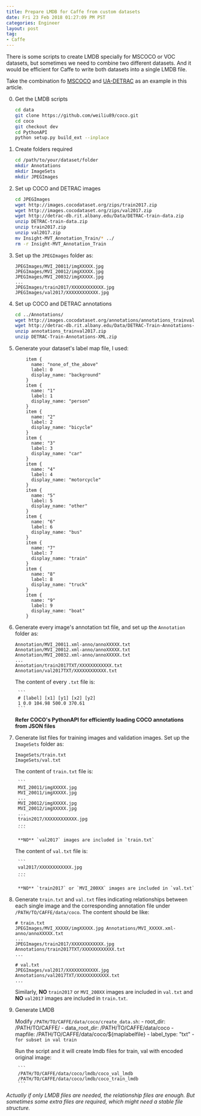 ```yaml
---
title: Prepare LMDB for Caffe from custom datasets
date: Fri 23 Feb 2018 01:27:09 PM PST
categories: Engineer
layout: post
tag:
- Caffe
---
```


There is some scripts to create LMDB specially for MSCOCO or VOC datasets, but sometimes we need to combine two different datasets. And it would be efficient for Caffe to write both datasets into a single LMDB file.

Take the combination fo [MSCOCO][1] and [UA-DETRAC][2] as an example in this article.

0. Get the LMDB scripts

    ```sh
    cd data
    git clone https://github.com/weiliu89/coco.git
    cd coco
    git checkout dev
    cd PythonAPI
    python setup.py build_ext --inplace
    ```

1. Create folders required

    ```sh
    cd /path/to/your/dataset/folder
    mkdir Annotations
    mkdir ImageSets
    mkdir JPEGImages
    ```

2. Set up COCO and DETRAC images

    ```sh
    cd JPEGImages
    wget http://images.cocodataset.org/zips/train2017.zip
    wget http://images.cocodataset.org/zips/val2017.zip
    wget http://detrac-db.rit.albany.edu/Data/DETRAC-train-data.zip
    unzip DETRAC-train-data.zip
    unzip train2017.zip
    unzip val2017.zip
    mv Insight-MVT_Annotation_Train/* ../
    rm -r Insight-MVT_Annotation_Train
    ```

3. Set up the `JPEGImages` folder as:

    ```
    JPEGImages/MVI_20011/imgXXXXX.jpg
    JPEGImages/MVI_20012/imgXXXXX.jpg
    JPEGImages/MVI_20032/imgXXXXX.jpg
    ...
    JPEGImages/train2017/XXXXXXXXXXXX.jpg
    JPEGImages/val2017/XXXXXXXXXXXX.jpg
    ```

4. Set up COCO and DETRAC annotations

    ```sh
    cd ../Annotations/
    wget http://images.cocodataset.org/annotations/annotations_trainval2017.zip
    wget http://detrac-db.rit.albany.edu/Data/DETRAC-Train-Annotations-XML.zip
    unzip annotations_trainval2017.zip
    unzip DETRAC-Train-Annotations-XML.zip
    ```

5. Generate your dataset's label map file, I used:

    ```
        item {
          name: "none_of_the_above"
          label: 0
          display_name: "background"
        }
        item {
          name: "1"
          label: 1
          display_name: "person"
        }
        item {
          name: "2"
          label: 2
          display_name: "bicycle"
        }
        item {
          name: "3"
          label: 3
          display_name: "car"
        }
        item {
          name: "4"
          label: 4
          display_name: "motorcycle"
        }
        item {
          name: "5"
          label: 5
          display_name: "other"
        }
        item {
          name: "6"
          label: 6
          display_name: "bus"
        }
        item {
          name: "7"
          label: 7
          display_name: "train"
        }
        item {
          name: "8"
          label: 8
          display_name: "truck"
        }
        item {
          name: "9"
          label: 9
          display_name: "boat"
        }

    ```

6. Generate every image's annotation txt file, and set up the `Annotation` folder as:

    ```
    Annotation/MVI_20011.xml-anno/annoXXXXX.txt
    Annotation/MVI_20012.xml-anno/annoXXXXX.txt
    Annotation/MVI_20032.xml-anno/annoXXXXX.txt
    ...
    Annotation/train2017TXT/XXXXXXXXXXXX.txt
    Annotation/val2017TXT/XXXXXXXXXXXX.txt
    ```
    
    The content of every `.txt` file is:

        ```
        # [label] [x1] [y1] [x2] [y2]
        1 0.0 104.98 500.0 370.61
        ```
    **Refer COCO's PythonAPI for efficiently loading COCO annotations from JSON files**

7. Generate list files for training images and validation images. Set up the `ImageSets` folder as:

    ```
    ImageSets/train.txt
    ImageSets/val.txt
    ```
    The content of `train.txt` file is:

        ```
        MVI_20011/imgXXXXX.jpg
        MVI_20011/imgXXXXX.jpg
        ...
        MVI_20012/imgXXXXX.jpg
        MVI_20012/imgXXXXX.jpg
        ...
        train2017/XXXXXXXXXXXX.jpg
        ...
        ```

        **NO** `val2017` images are included in `train.txt`

    The content of `val.txt` file is:

        ```
        val2017/XXXXXXXXXXXX.jpg
        ...
        ```

        **NO** `train2017` or `MVI_200XX` images are included in `val.txt`

8. Generate `train.txt` and `val.txt` files indicating relationships between each single image and the corresponding annotation file under `/PATH/TO/CAFFE/data/coco`. The content should be like:

    ```
    # train.txt
    JPEGImages/MVI_XXXXX/imgXXXXX.jpg Annotations/MVI_XXXXX.xml-anno/annoXXXXX.txt
    ...
    JPEGImages/train2017/XXXXXXXXXXXX.jpg Annotations/train2017TXT/XXXXXXXXXXXX.txt
    ...

    # val.txt
    JPEGImages/val2017/XXXXXXXXXXXX.jpg Annotations/val2017TXT/XXXXXXXXXXXX.txt
    ...
    ```

    Similarly, **NO** `train2017` or `MVI_200XX` images are included in `val.txt` and **NO** `val2017` images are included in `train.txt`.

8. Generate LMDB

    Modify `/PATH/TO/CAFFE/data/coco/create_data.sh`:
        - root_dir: /PATH/TO/CAFFE/
        - data_root_dir: /PATH/TO/CAFFE/data/coco
        - mapfile: /PATH/TO/CAFFE/data/coco/${maplabelfile}
        - label_type: "txt"
        - `for subset in val train`
    
    Run the script and it will create lmdb files for train, val with encoded original image:

        ```
        /PATH/TO/CAFFE/data/coco/lmdb/coco_val_lmdb
        /PATH/TO/CAFFE/data/coco/lmdb/coco_train_lmdb
        ```

*Actually if only LMDB files are needed, the relationship files are enough. But sometimes some extra files are required, which might need a stable file structure.*




[1]: http://cocodataset.org/#home
[2]: http://detrac-db.rit.albany.edu/

